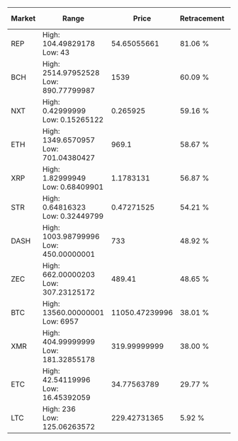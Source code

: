 | Market | Range | Price| Retracement | Doubles to 50% |
| --- | --- | --- | --- | --- |
| REP | High: 104.49829178<br />Low: 43 | 54.65055661 | 81.06 % | 1.35 |
| BCH | High: 2514.97952528<br />Low: 890.77799987 | 1539 | 60.09 % | 1.11 |
| NXT | High: 0.42999999<br />Low: 0.15265122 | 0.265925 | 59.16 % | 1.10 |
| ETH | High: 1349.6570957<br />Low: 701.04380427 | 969.1 | 58.67 % | 1.06 |
| XRP | High: 1.82999949<br />Low: 0.68409901 | 1.1783131 | 56.87 % | 1.07 |
| STR | High: 0.64816323<br />Low: 0.32449799 | 0.47271525 | 54.21 % | 1.03 |
| DASH | High: 1003.98799996<br />Low: 450.00000001 | 733 | 48.92 % | 0.00 |
| ZEC | High: 662.00000203<br />Low: 307.23125172 | 489.41 | 48.65 % | 0.00 |
| BTC | High: 13560.00000001<br />Low: 6957 | 11050.47239996 | 38.01 % | 0.00 |
| XMR | High: 404.99999999<br />Low: 181.32855178 | 319.99999999 | 38.00 % | 0.00 |
| ETC | High: 42.54119996<br />Low: 16.45392059 | 34.77563789 | 29.77 % | 0.00 |
| LTC | High: 236<br />Low: 125.06263572 | 229.42731365 | 5.92 % | 0.00 |
